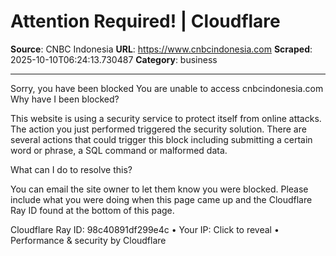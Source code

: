 # Attention Required! | Cloudflare

**Source**: CNBC Indonesia
**URL**: https://www.cnbcindonesia.com
**Scraped**: 2025-10-10T06:24:13.730487
**Category**: business

---

Sorry, you have been blocked
You are unable to access cnbcindonesia.com
Why have I been blocked?

This website is using a security service to protect itself from online attacks. The action you just performed triggered the security solution. There are several actions that could trigger this block including submitting a certain word or phrase, a SQL command or malformed data.

What can I do to resolve this?

You can email the site owner to let them know you were blocked. Please include what you were doing when this page came up and the Cloudflare Ray ID found at the bottom of this page.

Cloudflare Ray ID: 98c40891df299e4c • Your IP: Click to reveal • Performance & security by Cloudflare
